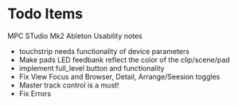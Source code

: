 # Todo Items

MPC STudio Mk2 Ableton Usability notes
- touchstrip needs functionality of device parameters
- Make pads LED feedbank reflect the color of the clip/scene/pad
- implement full_level button and functionality
- Fix View Focus and Browser, Detail, Arrange/Seesion toggles
- Master track control is a must!
- Fix Errors